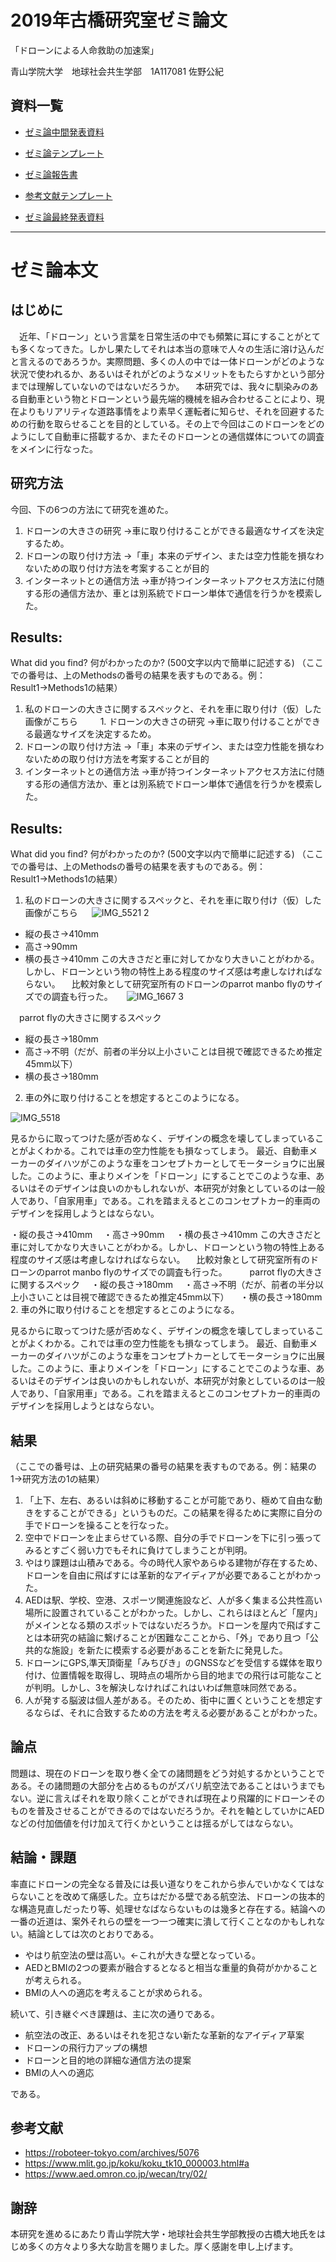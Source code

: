 # 2019年古橋研究室ゼミ論文

「ドローンによる人命救助の加速案」

青山学院大学　地球社会共生学部　1A117081 佐野公紀

## 資料一覧
-  [ゼミ論中間発表資料](https://docs.google.com/presentation/d/1sK6hci77wB66VWDzsLREO3fmZuH6N_5laPwgrq21Mu4/edit#slide=id.p)

-  [ゼミ論テンプレート](https://docs.google.com/document/d/1hT6A7MQRmD3jp-NkzAT2dIeWN-2X0_WGo1aTpzgv2CQ/edit)

-  [ゼミ論報告書](https://medium.com/furuhashilab/ドローンによる人命救助の加速案-5c61bf5faf5e)

-  [参考文献テンプレート](https://docs.google.com/spreadsheets/d/1g0eQedyXYkM6U7-wQ9Sk8WuwJ6fTcOxlsa2oQIvfT6o/edit?usp=sharing)

-  [ゼミ論最終発表資料](https://docs.google.com/presentation/d/1DdGM_dXuUQODMRYJt2wPjhBJuJjZrWy2z_LjX31izCY/edit#slide=id) 


-----------
# ゼミ論本文
## はじめに
　近年、「ドローン」という言葉を日常生活の中でも頻繁に耳にすることがとても多くなってきた。しかし果たしてそれは本当の意味で人々の生活に溶け込んだと言えるのであろうか。実際問題、多くの人の中では一体ドローンがどのような状況で使われるか、あるいはそれがどのようなメリットをもたらすかという部分までは理解していないのではないだろうか。
　本研究では、我々に馴染みのある自動車という物とドローンという最先端的機械を組み合わせることにより、現在よりもリアリティな道路事情をより素早く運転者に知らせ、それを回避するための行動を取らせることを目的としている。その上で今回はこのドローンをどのようにして自動車に搭載するか、またそのドローンとの通信媒体についての調査をメインに行なった。




## 研究方法
今回、下の6つの方法にて研究を進めた。
1. ドローンの大きさの研究
→車に取り付けることができる最適なサイズを決定するため。
2. ドローンの取り付け方法
→「車」本来のデザイン、または空力性能を損なわないための取り付け方法を考案することが目的
3. インターネットとの通信方法
→車が持つインターネットアクセス方法に付随する形の通信方法か、車とは別系統でドローン単体で通信を行うかを模索した。

## Results:
What did you find? 何がわかったのか? (500文字以内で簡単に記述する)
（ここでの番号は、上のMethodsの番号の結果を表すものである。例：Result1→Methods1の結果）
1. 私のドローンの大きさに関するスペックと、それを車に取り付け（仮）した画像がこちら
　
　1. ドローンの大きさの研究
→車に取り付けることができる最適なサイズを決定するため。
2. ドローンの取り付け方法
→「車」本来のデザイン、または空力性能を損なわないための取り付け方法を考案することが目的
3. インターネットとの通信方法
→車が持つインターネットアクセス方法に付随する形の通信方法か、車とは別系統でドローン単体で通信を行うかを模索した。

## Results:
What did you find? 何がわかったのか? (500文字以内で簡単に記述する)
（ここでの番号は、上のMethodsの番号の結果を表すものである。例：Result1→Methods1の結果）
1. 私のドローンの大きさに関するスペックと、それを車に取り付け（仮）した画像がこちら
　
 ![IMG_5521 2](https://user-images.githubusercontent.com/52966947/73157030-19290180-4123-11ea-91b3-1c31930c584a.jpg)

 - 縦の長さ→410mm 
 - 高さ→90mm 
 - 横の長さ→410mm
この大きさだと車に対してかなり大きいことがわかる。しかし、ドローンという物の特性上ある程度のサイズ感は考慮しなければならない。
　比較対象として研究室所有のドローンのparrot manbo flyのサイズでの調査も行った。
　
 ![IMG_1667 3](https://user-images.githubusercontent.com/52966947/73156976-e67f0900-4122-11ea-802f-9f4066cded46.JPG)

　parrot flyの大きさに関するスペック
 - 縦の長さ→180mm
 - 高さ→不明（だが、前者の半分以上小さいことは目視で確認できるため推定45mm以下）
 - 横の長さ→180mm

2. 車の外に取り付けることを想定するとこのようになる。

![IMG_5518](https://user-images.githubusercontent.com/52966947/73157054-33fb7600-4123-11ea-85e3-c6e9ba9af46d.JPG)

見るからに取ってつけた感が否めなく、デザインの概念を壊してしまっていることがよくわかる。これでは車の空力性能をも損なってしまう。
最近、自動車メーカーのダイハツがこのような車をコンセプトカーとしてモーターショウに出展した。このように、車よりメインを「ドローン」にすることでこのような車、あるいはそのデザインは良いのかもしれないが、本研究が対象としているのは一般人であり、「自家用車」である。これを踏まえるとこのコンセプトカー的車両のデザインを採用しようとはならない。


 
 ・縦の長さ→410mm 
　・高さ→90mm 
　・横の長さ→410mm
この大きさだと車に対してかなり大きいことがわかる。しかし、ドローンという物の特性上ある程度のサイズ感は考慮しなければならない。
　比較対象として研究室所有のドローンのparrot manbo flyのサイズでの調査も行った。
　
　parrot flyの大きさに関するスペック
　・縦の長さ→180mm
　・高さ→不明（だが、前者の半分以上小さいことは目視で確認できるため推定45mm以下）
　・横の長さ→180mm
2. 車の外に取り付けることを想定するとこのようになる。

見るからに取ってつけた感が否めなく、デザインの概念を壊してしまっていることがよくわかる。これでは車の空力性能をも損なってしまう。
最近、自動車メーカーのダイハツがこのような車をコンセプトカーとしてモーターショウに出展した。このように、車よりメインを「ドローン」にすることでこのような車、あるいはそのデザインは良いのかもしれないが、本研究が対象としているのは一般人であり、「自家用車」である。これを踏まえるとこのコンセプトカー的車両のデザインを採用しようとはならない。


## 結果
（ここでの番号は、上の研究結果の番号の結果を表すものである。例：結果の1→研究方法の1の結果）
1. 「上下、左右、あるいは斜めに移動することが可能であり、極めて自由な動きをすることができる」というものだ。この結果を得るために実際に自分の手でドローンを操ることを行なった。
2. 空中でドローンを止まらせている際、自分の手でドローンを下に引っ張ってみるとすごく弱い力でもそれに負けてしまうことが判明。
3. やはり課題は山積みである。今の時代人家やあらゆる建物が存在するため、ドローンを自由に飛ばすには革新的なアイディアが必要であることがわかった。
4. AEDは駅、学校、空港、スポーツ関連施設など、人が多く集まる公共性高い場所に設置されていることがわかった。しかし、これらはほとんど「屋内」がメインとなる類のスポットではないだろうか。ドローンを屋内で飛ばすことは本研究の結論に繋げることが困難なこことから、「外」であり且つ「公共的な施設」を新たに模索する必要があることを新たに発見した。
5. ドローンにGPS,準天頂衛星「みちびき」のGNSSなどを受信する媒体を取り付け、位置情報を取得し、現時点の場所から目的地までの飛行は可能なことが判明。しかし、3を解決しなければこれはいわば無意味同然である。
6. 人が発する脳波は個人差がある。そのため、街中に置くということを想定するならば、それに合致するための方法を考える必要があることがわかった。
## 論点
問題は、現在のドローンを取り巻く全ての諸問題をどう対処するかということである。その諸問題の大部分を占めるものがズバリ航空法であることはいうまでもない。逆に言えばそれを取り除くことができれば現在より飛躍的にドローンそのものを普及させることができるのではないだろうか。それを軸としていかにAEDなどの付加価値を付け加えて行くかということは揺るがしてはならない。

##  結論・課題
率直にドローンの完全なる普及には長い道なりをこれから歩んでいかなくてはならないことを改めて痛感した。立ちはだかる壁である航空法、ドローンの抜本的な構造見直しだったり等、処理せなばならないものは幾多と存在する。結論への一番の近道は、案外それらの壁を一つ一つ確実に潰して行くことなのかもしれない。結論としては次のとおりである。
-  やはり航空法の壁は高い。←これが大きな壁となっている。
-  AEDとBMIの2つの要素が融合するとなると相当な重量的負荷がかかることが考えられる。
-  BMIの人への適応を考えることが求められる。

 
続いて、引き継ぐべき課題は、主に次の通りである。
-  航空法の改正、あるいはそれを犯さない新たな革新的なアイディア草案
-  ドローンの飛行力アップの構想
-  ドローンと目的地の詳細な通信方法の提案
-  BMIの人への適応
　
 
 である。

## 参考文献
- https://roboteer-tokyo.com/archives/5076
- https://www.mlit.go.jp/koku/koku_tk10_000003.html#a
- https://www.aed.omron.co.jp/wecan/try/02/
## 謝辞
本研究を進めるにあたり青山学院大学・地球社会共生学部教授の古橋大地氏をはじめ多くの方々より多大な助言を賜りました。厚く感謝を申し上げます。

